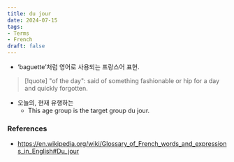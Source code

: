 ```yaml
---
title: du jour
date: 2024-07-15
tags:
- Terms
- French
draft: false
---
```


- ‘baguette’처럼 영어로 사용되는 프랑스어 표현.

> [!quote] "of the day": said of something fashionable or hip for a day and quickly forgotten.
- 오늘의, 현재 유행하는
    - This age group is the target group du jour.

### References
- https://en.wikipedia.org/wiki/Glossary_of_French_words_and_expressions_in_English#Du_jour